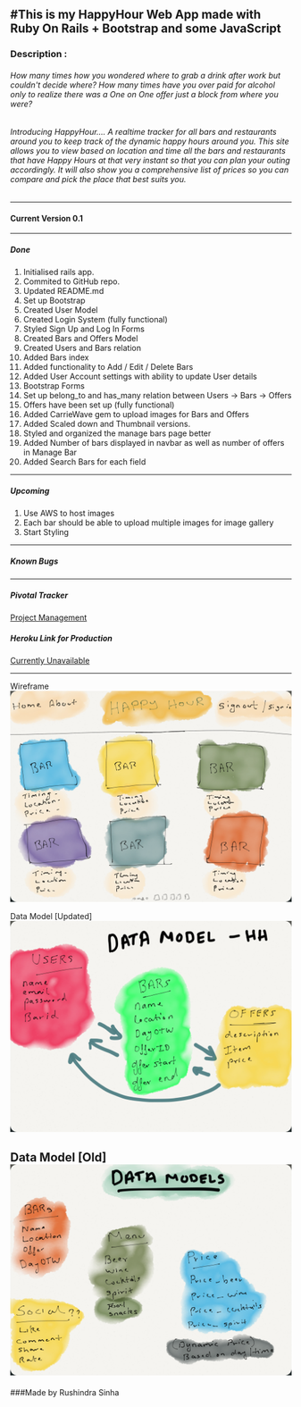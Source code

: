 #This is my HappyHour Web App made with Ruby On Rails + Bootstrap and some JavaScript
---

### Description :
###### How many times how you wondered where to grab a drink after work but couldn't decide where? How many times have you over paid for alcohol only to realize there was a One on One offer just a block from where you were?
###### Introducing HappyHour.... A realtime tracker for all bars and restaurants around you to keep track of the dynamic happy hours around you. This site allows you to view based on location and time all the bars and restaurants that have Happy Hours at that very instant so that you can plan your outing accordingly. It will also show you a comprehensive list of prices so you can compare and pick the place that best suits you.

___
#### Current Version 0.1
---
##### Done
1. Initialised rails app.
2. Commited to GitHub repo.
3. Updated README.md
4. Set up Bootstrap
5. Created User Model
6. Created Login System (fully functional)
7. Styled Sign Up and Log In Forms
8. Created Bars and Offers Model
9. Created Users and Bars relation
10. Added Bars index
11. Added functionality to Add / Edit / Delete Bars
12. Added User Account settings with ability to update User details
13. Bootstrap Forms
14. Set up belong_to and has_many relation between Users -> Bars -> Offers
15. Offers have been set up (fully functional)
16. Added CarrieWave gem to upload images for Bars and Offers
17. Added Scaled down and Thumbnail versions.
18. Styled and organized the manage bars page better
19. Added Number of bars displayed in navbar as well as number of offers in Manage Bar
20. Added Search Bars for each field

---

##### Upcoming
1. Use AWS to host images
2. Each bar should be able to upload multiple images for image gallery
3. Start Styling

---
##### Known Bugs


---
##### Pivotal Tracker
[Project Management](https://www.pivotaltracker.com/n/projects/1320884)

##### Heroku Link for Production

[Currently Unavailable](#)

---

Wireframe
![Wireframe](assets/wireframe.png)

Data Model [Updated]
![Data Model](assets/dmnew.png)

Data Model [Old]
![Data Model](assets/dm.png)
---

###Made by Rushindra Sinha

